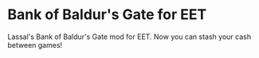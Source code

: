 # Bank of Baldur's Gate for EET
Lassal's Bank of Baldur's Gate mod for EET.  Now you can stash your cash between games!
